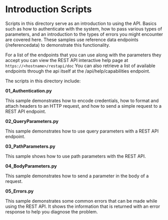 # Introduction Scripts

Scripts in this directory serve as an introduction to using the API.
Basics such as how to authenticate with the system, how to
pass various types of parameters, and an introduction to the
types of errors you might encounter are covered here.
These samples use reference data endpoints (/referencedata) to demonstrate
this functionality.

For a list of the endpoints that you can use along with the parameters
they accept you can view the REST API interactive help page at
`https://<hostname>/restapi/doc`
You can also retrieve a list of available endpoints through the api itself
at the /api/help/capabilities endpoint.


The scripts in this directory include:

**01_Authentication.py**

 This sample demonstrates how to encode credentials, how to format and
 attach headers to an HTTP request, and how to send a simple request
 to a REST API endpoint.

**02_QueryParameters.py**

 This sample demonstrates how to use query parameters with a REST API
 endpoint.

**03_PathParameters.py**

 This sample shows how to use path parameters with the REST API.

**04_BodyParameters.py**

 This sample demonstrates how to send a parameter in the body of a
 request.

**05_Errors.py**

 This sample demonstrates some common errors that can be made while
 using the REST API. It shows the information that is returned with
 an error response to help you diagnose the problem.

 
